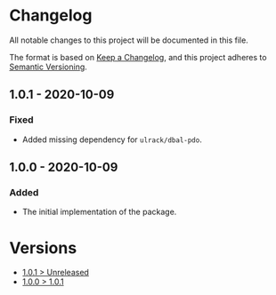 # Changelog
All notable changes to this project will be documented in this file.

The format is based on [Keep a Changelog](https://keepachangelog.com/en/1.0.0/),
and this project adheres to [Semantic Versioning](https://semver.org/spec/v2.0.0.html).

## 1.0.1 - 2020-10-09

### Fixed
- Added missing dependency for `ulrack/dbal-pdo`.

## 1.0.0 - 2020-10-09

### Added
- The initial implementation of the package.

# Versions
- [1.0.1 > Unreleased](https://github.com/ulrack/database-extension/compare/1.0.1...HEAD)
- [1.0.0 > 1.0.1](https://github.com/ulrack/database-extension/compare/1.0.0...1.0.1)
